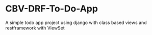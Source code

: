 # CBV-DRF-To-Do-App
 A simple todo app project using django with class based views and restframework with ViewSet
